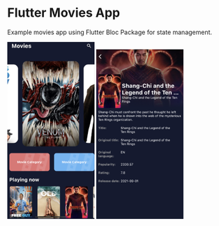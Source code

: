 # Flutter Movies App

Example movies app using Flutter Bloc Package for state management.

<img src="./example_images/home.png" style="width: 200px;">
<img src="./example_images/details.png" style="width: 200px;">
